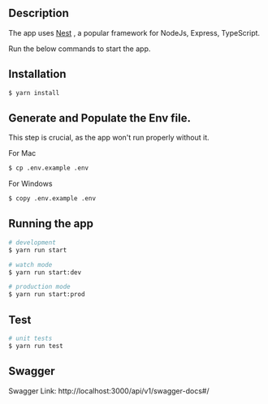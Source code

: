 ## Description

The app uses [Nest](https://github.com/nestjs/nest) , a popular framework for NodeJs, Express, TypeScript.

Run the below commands to start the app.

## Installation

```bash
$ yarn install
```

## Generate and Populate the Env file.

This step is crucial, as the app won't run properly without it.

For Mac

```bash
$ cp .env.example .env
```

For Windows

```bash
$ copy .env.example .env
```

## Running the app

```bash
# development
$ yarn run start

# watch mode
$ yarn run start:dev

# production mode
$ yarn run start:prod
```

## Test

```bash
# unit tests
$ yarn run test

```

## Swagger

Swagger Link: http://localhost:3000/api/v1/swagger-docs#/


